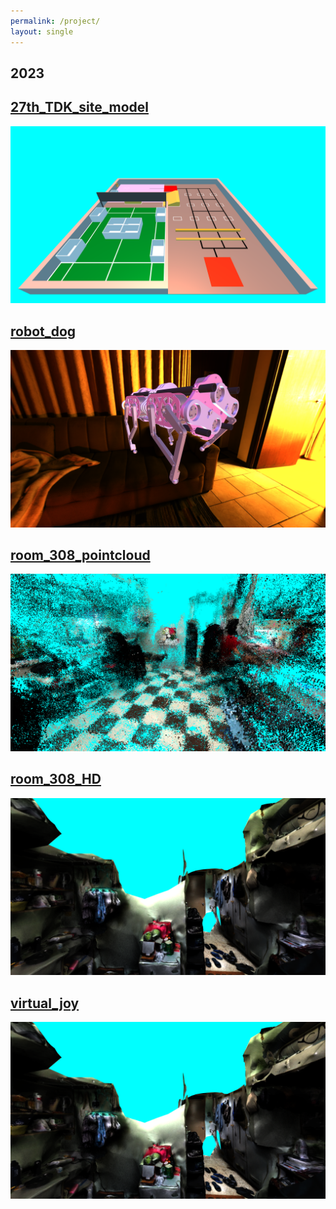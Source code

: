 ```yaml
---
permalink: /project/
layout: single
---
```

<style>
    .preview_model {
        width: 100%;
        height: 30vh;
        border-radius: 10px;
        overflow: hidden;
    }
</style>

## 2023

<div>
    <article class="archive__item" itemscope itemtype="https://schema.org/CreativeWork">
        <h2 class="archive__item-title no_toc" itemprop="headline">
            <a href="/project/27th_TDK_site_model" rel="permalink">27th_TDK_site_model</a>
        </h2>
        <div class="thumbnail-container">
            <a href="/project/27_TDK_site_model" target="_blank">
                <img src="/assets/image/project/27th_TDK_site_model.png">
            </a>
        </div>
    </article>
</div>

<div>
    <article class="archive__item" itemscope itemtype="https://schema.org/CreativeWork">
        <h2 class="archive__item-title no_toc" itemprop="headline">
            <a href="/project/robot_dog" rel="permalink">robot_dog</a>
        </h2>
        <div class="thumbnail-container">
            <a href="/project/robot_dog" target="_blank">
                <img src="/assets/image/project/robot_dog.png">
             </a>
        </div>
    </article>
</div>

<div>
    <article class="archive__item" itemscope itemtype="https://schema.org/CreativeWork">
        <h2 class="archive__item-title no_toc" itemprop="headline">
            <a href="/project/room_308_pointcloud" rel="permalink">room_308_pointcloud</a>
        </h2>
        <div class="thumbnail-container">
            <a href="/project/room_308_pointcloud" target="_blank">
                <img src="/assets/image/project/room_308_pointcloud.png">
            </a>
        </div>
    </article>
</div>

<div>
    <article class="archive__item" itemscope itemtype="https://schema.org/CreativeWork">
        <h2 class="archive__item-title no_toc" itemprop="headline">
            <a href="/project/room_308_HD" rel="permalink">room_308_HD</a>
        </h2>
        <div class="thumbnail-container">
            <a href="/project/room_308_HD" target="_blank">
                <img src="/assets/image/project/room_308_HD.png">
            </a>
        </div>
    </article>
</div>

<div>
    <article class="archive__item" itemscope itemtype="https://schema.org/CreativeWork">
        <h2 class="archive__item-title no_toc" itemprop="headline">
            <a href="/project/virtual_joy" rel="permalink">virtual_joy</a>
        </h2>
        <div class="thumbnail-container">
            <a href="/project/virtual_joy" target="_blank">
                <img src="/assets/image/project/room_308_HD.png">
            </a>
        </div>
    </article>
</div>

